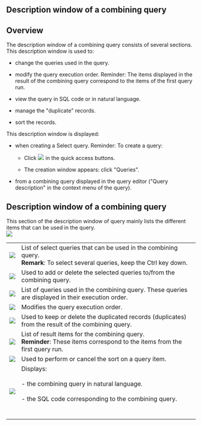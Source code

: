 


## Description window of a combining query 
			



<a name="NOTE1"></a>
<a name="NOTE1_1"></a>


## Overview
<a name="overview_ELTTEXTE000126"></a>
The description window of a combining query consists of several sections. This description window is used to:

- change the queries used in the query.

- modify the query execution order.
	Reminder: The items displayed in the result of the combining query correspond to the items of the first query run.

- view the query in SQL code or in natural language.

- manage the "duplicate" records.

- sort the records.


This description window is displayed:

- when creating a Select query. 
	Reminder: To create a query: 

	- Click ![](https://doc.pcsoft.fr/en-US/images/image.awp?langid=3&name=ico_nouveau.gif) in the quick access buttons. 

	- The creation window appears: click "Queries".




- from a combining query displayed in the query editor ("Query description" in the context menu of the query).




<a name="NOTE2"></a>
<a name="NOTE2_1"></a>


## Description window of a combining query
<a name="description_window_combining_query_ELTTEXTE000150"></a>
This section of the description window of query mainly lists the different items that can be used in the query.<br>![](https://doc.pcsoft.fr/en-US/images/image.awp?langid=3&name=FenDescriptionReqcomposee.jpg&type=thumb)



|   |   |
| --- | --- |
| ![](https://doc.pcsoft.fr/en-US/images/image.awp?langid=3&name=Cercle1.GIF) | List of select queries that can be used in the combining query.<br>**Remark**: To select several queries, keep the Ctrl key down. |
| ![](https://doc.pcsoft.fr/en-US/images/image.awp?langid=3&name=Cercle2.GIF) | Used to add or delete the selected queries to/from the combining query. |
| ![](https://doc.pcsoft.fr/en-US/images/image.awp?langid=3&name=Cercle3.GIF) | List of queries used in the combining query. These queries are displayed in their execution order. |
| ![](https://doc.pcsoft.fr/en-US/images/image.awp?langid=3&name=Cercle4.GIF) | Modifies the query execution order. |
| ![](https://doc.pcsoft.fr/en-US/images/image.awp?langid=3&name=Cercle5.GIF) | Used to keep or delete the duplicated records (duplicates) from the result of the combining query. |
| ![](https://doc.pcsoft.fr/en-US/images/image.awp?langid=3&name=Cercle6.GIF) | List of result items for the combining query.<br>**Reminder**: These items correspond to the items from the first query run. |
| ![](https://doc.pcsoft.fr/en-US/images/image.awp?langid=3&name=Cercle7.GIF) | Used to perform or cancel the sort on a query item. |
| ![](https://doc.pcsoft.fr/en-US/images/image.awp?langid=3&name=Cercle8.GIF) | Displays:<br><br>- the combining query in natural language.<br><br>- the SQL code corresponding to the combining query.<br><br><br> |




